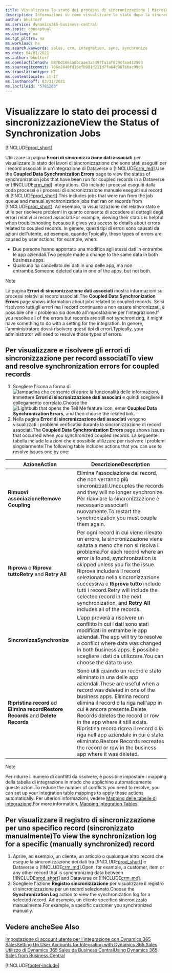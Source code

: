 ```yaml
---
title: Visualizzare lo stato dei processi di sincronizzazione | Microsoft Docs
description: Informazioni su come visualizzare lo stato dopo la sincronizzazione di record associati.
author: bholtorf
ms.service: dynamics365-business-central
ms.topic: conceptual
ms.devlang: na
ms.tgt_pltfrm: na
ms.workload: na
ms.search.keywords: sales, crm, integration, sync, synchronize
ms.date: 04/01/2021
ms.author: bholtorf
ms.openlocfilehash: b87bd1061adbcaae3a5497fa1af020cfaa412593
ms.sourcegitcommit: 766e2840fd16efb901d211d7fa64d96766ac99d9
ms.translationtype: HT
ms.contentlocale: it-IT
ms.lasthandoff: 03/31/2021
ms.locfileid: "5781263"
---
```

# <a name="view-the-status-of-synchronization-jobs"></a><span data-ttu-id="b66d8-103">Visualizzare lo stato dei processi d sincronizzazione</span><span class="sxs-lookup"><span data-stu-id="b66d8-103">View the Status of Synchronization Jobs</span></span>
[!INCLUDE[prod_short](includes/cc_data_platform_banner.md)]

<span data-ttu-id="b66d8-104">Utilizzare la pagina **Errori di sincronizzazione dati associati** per visualizzare lo stato dei lavori di sincronizzazione che sono stati eseguiti per i record associati in un'integrazione di Dataverse o [!INCLUDE[crm_md](includes/crm_md.md)].</span><span class="sxs-lookup"><span data-stu-id="b66d8-104">Use the **Coupled Data Synchronization Errors** page to view the status of synchronization jobs that have been run for coupled records in a Dataverse or [!INCLUDE[crm_md](includes/crm_md.md)] integrations.</span></span> <span data-ttu-id="b66d8-105">Ciò include i processi eseguiti dalla coda processi e i processi di sincronizzazione manuale eseguiti sui record di [!INCLUDE[prod_short](includes/prod_short.md)].</span><span class="sxs-lookup"><span data-stu-id="b66d8-105">This includes jobs that were run from the job queue and manual synchronization jobs that ran on records from [!INCLUDE[prod_short](includes/prod_short.md)].</span></span> <span data-ttu-id="b66d8-106">Ad esempio, la visualizzazione del relativo stato è utile per risolvere problemi in quanto consente di accedere ai dettagli degli errori relativi ai record associati.</span><span class="sxs-lookup"><span data-stu-id="b66d8-106">For example, viewing their status is helpful when troubleshooting because it gives you access to details about errors related to coupled records.</span></span> <span data-ttu-id="b66d8-107">In genere, questi tipi di errori sono causati da azioni dell'utente, ad esempio, quando:</span><span class="sxs-lookup"><span data-stu-id="b66d8-107">Typically, these types of errors are caused by user actions, for example, when:</span></span>  

* <span data-ttu-id="b66d8-108">Due persone hanno apportato una modifica agli stessi dati in entrambe le app aziendali.</span><span class="sxs-lookup"><span data-stu-id="b66d8-108">Two people made a change to the same data in both business apps.</span></span>
* <span data-ttu-id="b66d8-109">Qualcuno ha cancellato dei dati in una delle app, ma non entrambe.</span><span class="sxs-lookup"><span data-stu-id="b66d8-109">Someone deleted data in one of the apps, but not both.</span></span>

> [!Note]
> <span data-ttu-id="b66d8-110">La pagina **Errori di sincronizzazione dati associati** mostra informazioni sui processi relativi ai record associati.</span><span class="sxs-lookup"><span data-stu-id="b66d8-110">The **Coupled Data Synchronization Errors** page shows information about jobs related to coupled records.</span></span> <span data-ttu-id="b66d8-111">Se si risolvono tutti gli errori ma i record continuano a non essere sincronizzati, è possibile che il problema sia dovuto all'impostazione per l'integrazione.</span><span class="sxs-lookup"><span data-stu-id="b66d8-111">If you resolve all of the errors but records are still not synchronizing, it might have something to do with a setting for the integration.</span></span> <span data-ttu-id="b66d8-112">In genere, l'amministratore dovrà risolvere questi tipi di errori.</span><span class="sxs-lookup"><span data-stu-id="b66d8-112">Typically, your administrator will need to resolve those types of errors.</span></span>   

<!--

> [!VIDEO https://go.microsoft.com/fwlink/?linkid=2098171]

-->

## <a name="to-view-and-resolve-synchronization-errors-for-coupled-records"></a><span data-ttu-id="b66d8-113">Per visualizzare e risolvere gli errori di sincronizzazione per record associati</span><span class="sxs-lookup"><span data-stu-id="b66d8-113">To view and resolve synchronization errors for coupled records</span></span>
1. <span data-ttu-id="b66d8-114">Scegliere l'icona a forma di ![lampadina che consente di aprire la funzionalità delle informazioni](media/ui-search/search_small.png "Informazioni sull'operazione che si desidera eseguire"), immettere **Errori di sincronizzazione dati associati** e quindi scegliere il collegamento correlato.</span><span class="sxs-lookup"><span data-stu-id="b66d8-114">Choose the ![Lightbulb that opens the Tell Me feature](media/ui-search/search_small.png "Tell me what you want to do") icon, enter **Coupled Data Synchronization Errors**, and then choose the related link.</span></span>
2. <span data-ttu-id="b66d8-115">Nella pagina **Errori di sincronizzazione dati associati** vengono visualizzati i problemi verificatisi durante la sincronizzazione di record associati.</span><span class="sxs-lookup"><span data-stu-id="b66d8-115">The **Coupled Data Synchronization Errors** page shows issues that occurred when you synchronized coupled records.</span></span> <span data-ttu-id="b66d8-116">La seguente tabella include le azioni che è possibile utilizzare per risolvere i problemi singolarmente:</span><span class="sxs-lookup"><span data-stu-id="b66d8-116">The following table includes actions that you can use to resolve issues one by one:</span></span>

|<span data-ttu-id="b66d8-117">Azione</span><span class="sxs-lookup"><span data-stu-id="b66d8-117">Action</span></span>|<span data-ttu-id="b66d8-118">Descrizione</span><span class="sxs-lookup"><span data-stu-id="b66d8-118">Description</span></span>|
|----|----|
|<span data-ttu-id="b66d8-119">**Rimuovi associazione**</span><span class="sxs-lookup"><span data-stu-id="b66d8-119">**Remove Coupling**</span></span>|<span data-ttu-id="b66d8-120">Elimina l'associazione dei record, che non verranno più sincronizzati.</span><span class="sxs-lookup"><span data-stu-id="b66d8-120">Uncouples the records and they will no longer synchronize.</span></span> <span data-ttu-id="b66d8-121">Per riavviare la sincronizzazione è necessario associarli nuovamente.</span><span class="sxs-lookup"><span data-stu-id="b66d8-121">To restart the synchronization you must couple them again.</span></span> |
|<span data-ttu-id="b66d8-122">**Riprova** e **Riprova tutto**</span><span class="sxs-lookup"><span data-stu-id="b66d8-122">**Retry** and **Retry All**</span></span>|<span data-ttu-id="b66d8-123">Per ogni record in cui viene rilevato un errore, la sincronizzazione viene saltata a meno che non si risolva il problema.</span><span class="sxs-lookup"><span data-stu-id="b66d8-123">For each record where an error is found, synchronization is skipped unless you fix the issue.</span></span> <span data-ttu-id="b66d8-124">Riprova includerà il record selezionato nella sincronizzazione successiva e **Riprova tutto** include tutti i record.</span><span class="sxs-lookup"><span data-stu-id="b66d8-124">Retry will include the selected record in the next synchronization, and **Retry All** includes all of the records.</span></span>|
|<span data-ttu-id="b66d8-125">**Sincronizza**</span><span class="sxs-lookup"><span data-stu-id="b66d8-125">**Synchronize**</span></span>|<span data-ttu-id="b66d8-126">L'app proverà a risolvere un conflitto in cui i dati sono stati modificati in entrambe le app aziendali.</span><span class="sxs-lookup"><span data-stu-id="b66d8-126">The app will try to resolve a conflict where data was changed in both business apps.</span></span> <span data-ttu-id="b66d8-127">È possibile scegliere i dati da utilizzare.</span><span class="sxs-lookup"><span data-stu-id="b66d8-127">You can choose the data to use.</span></span>|
|<span data-ttu-id="b66d8-128">**Ripristina record** ed **Elimina record**</span><span class="sxs-lookup"><span data-stu-id="b66d8-128">**Restore Records** and **Delete Records**</span></span>|<span data-ttu-id="b66d8-129">Sono utili quando un record è stato eliminato in una delle app aziendali.</span><span class="sxs-lookup"><span data-stu-id="b66d8-129">These are useful when a record was deleted in one of the business apps.</span></span> <span data-ttu-id="b66d8-130">Elimina record elimina il record o la riga nell'app in cui è ancora presente.</span><span class="sxs-lookup"><span data-stu-id="b66d8-130">Delete Records deletes the record or row in the app where it still exists.</span></span> <span data-ttu-id="b66d8-131">Ripristina record ricrea il record o la riga nell'app aziendale in cui è stato eliminato.</span><span class="sxs-lookup"><span data-stu-id="b66d8-131">Restore Records recreates the record or row in the business app where it was deleted.</span></span>|

> [!NOTE]
> <span data-ttu-id="b66d8-132">Per ridurre il numero di conflitti da risolvere, è possibile impostare i mapping della tabella di integrazione in modo che applichino automaticamente queste azioni.</span><span class="sxs-lookup"><span data-stu-id="b66d8-132">To reduce the number of conflicts you need to resolve, you can set up your integration table mappings to apply these actions automatically.</span></span> <span data-ttu-id="b66d8-133">Per ulteriori informazioni, vedere [Mapping delle tabelle di integrazione](admin-how-to-modify-table-mappings-for-synchronization.md#mapping-integration-tables).</span><span class="sxs-lookup"><span data-stu-id="b66d8-133">For more information, [Mapping Integration Tables](admin-how-to-modify-table-mappings-for-synchronization.md#mapping-integration-tables).</span></span>

## <a name="to-view-the-synchronization-log-for-a-specific-manually-synchronized-record"></a><span data-ttu-id="b66d8-134">Per visualizzare il registro di sincronizzazione per uno specifico record (sincronizzato manualmente)</span><span class="sxs-lookup"><span data-stu-id="b66d8-134">To view the synchronization log for a specific (manually synchronized) record</span></span>
1. <span data-ttu-id="b66d8-135">Aprire, ad esempio, un cliente, un articolo o qualunque altro record che esegue la sincronizzazione dei dati tra [!INCLUDE[prod_short](includes/prod_short.md)] e Dataverse o [!INCLUDE[crm_md](includes/crm_md.md)].</span><span class="sxs-lookup"><span data-stu-id="b66d8-135">Open, for example, a customer, item or any other record that is synchronizing data between [!INCLUDE[prod_short](includes/prod_short.md)] and Dataverse or [!INCLUDE[crm_md](includes/crm_md.md)].</span></span>
2. <span data-ttu-id="b66d8-136">Scegliere l'azione **Registro sincronizzazione** per visualizzare il registro di sincronizzazione per un record selezionato.</span><span class="sxs-lookup"><span data-stu-id="b66d8-136">Choose the **Synchronization Log** action to view the synchronization log for a selected record.</span></span> <span data-ttu-id="b66d8-137">Ad esempio, un cliente specifico sincronizzato manualmente.</span><span class="sxs-lookup"><span data-stu-id="b66d8-137">For example, a specific customer you synchronized manually.</span></span>

## <a name="see-also"></a><span data-ttu-id="b66d8-138">Vedere anche</span><span class="sxs-lookup"><span data-stu-id="b66d8-138">See Also</span></span>  
[<span data-ttu-id="b66d8-139">Impostazione di account utente per l'integrazione con Dynamics 365 Sales</span><span class="sxs-lookup"><span data-stu-id="b66d8-139">Setting Up User Accounts for Integrating with Dynamics 365 Sales</span></span>](admin-setting-up-integration-with-dynamics-sales.md)  
[<span data-ttu-id="b66d8-140">Utilizzo di Dynamics 365 Sales da Business Central</span><span class="sxs-lookup"><span data-stu-id="b66d8-140">Using Dynamics 365 Sales from Business Central</span></span>](marketing-integrate-dynamicscrm.md)


[!INCLUDE[footer-include](includes/footer-banner.md)]